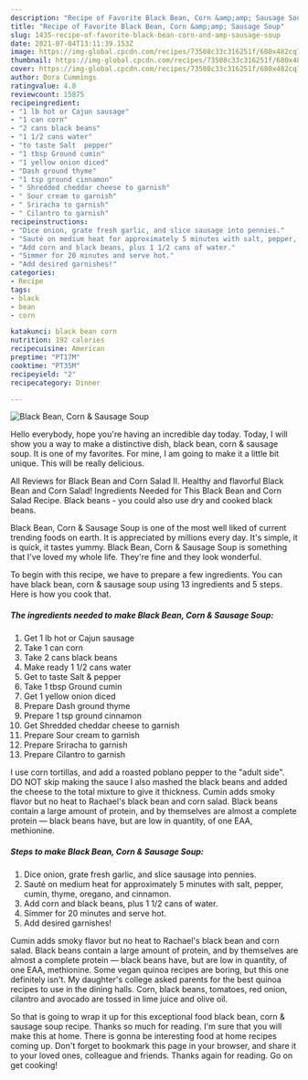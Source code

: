 ```yaml
---
description: "Recipe of Favorite Black Bean, Corn &amp;amp; Sausage Soup"
title: "Recipe of Favorite Black Bean, Corn &amp;amp; Sausage Soup"
slug: 1435-recipe-of-favorite-black-bean-corn-and-amp-sausage-soup
date: 2021-07-04T13:11:39.153Z
image: https://img-global.cpcdn.com/recipes/73508c33c316251f/680x482cq70/black-bean-corn-sausage-soup-recipe-main-photo.jpg
thumbnail: https://img-global.cpcdn.com/recipes/73508c33c316251f/680x482cq70/black-bean-corn-sausage-soup-recipe-main-photo.jpg
cover: https://img-global.cpcdn.com/recipes/73508c33c316251f/680x482cq70/black-bean-corn-sausage-soup-recipe-main-photo.jpg
author: Dora Cummings
ratingvalue: 4.8
reviewcount: 15875
recipeingredient:
- "1 lb hot or Cajun sausage"
- "1 can corn"
- "2 cans black beans"
- "1 1/2 cans water"
- "to taste Salt  pepper"
- "1 tbsp Ground cumin"
- "1 yellow onion diced"
- "Dash ground thyme"
- "1 tsp ground cinnamon"
- " Shredded cheddar cheese to garnish"
- " Sour cream to garnish"
- " Sriracha to garnish"
- " Cilantro to garnish"
recipeinstructions:
- "Dice onion, grate fresh garlic, and slice sausage into pennies."
- "Sauté on medium heat for approximately 5 minutes with salt, pepper, cumin, thyme, oregano, and cinnamon."
- "Add corn and black beans, plus 1 1/2 cans of water."
- "Simmer for 20 minutes and serve hot."
- "Add desired garnishes!"
categories:
- Recipe
tags:
- black
- bean
- corn

katakunci: black bean corn 
nutrition: 192 calories
recipecuisine: American
preptime: "PT17M"
cooktime: "PT35M"
recipeyield: "2"
recipecategory: Dinner

---
```



![Black Bean, Corn &amp; Sausage Soup](https://img-global.cpcdn.com/recipes/73508c33c316251f/680x482cq70/black-bean-corn-sausage-soup-recipe-main-photo.jpg)

Hello everybody, hope you're having an incredible day today. Today, I will show you a way to make a distinctive dish, black bean, corn &amp; sausage soup. It is one of my favorites. For mine, I am going to make it a little bit unique. This will be really delicious.

All Reviews for Black Bean and Corn Salad II. Healthy and flavorful Black Bean and Corn Salad! Ingredients Needed for This Black Bean and Corn Salad Recipe. Black beans - you could also use dry and cooked black beans.

Black Bean, Corn &amp; Sausage Soup is one of the most well liked of current trending foods on earth. It is appreciated by millions every day. It's simple, it is quick, it tastes yummy. Black Bean, Corn &amp; Sausage Soup is something that I've loved my whole life. They're fine and they look wonderful.


To begin with this recipe, we have to prepare a few ingredients. You can have black bean, corn &amp; sausage soup using 13 ingredients and 5 steps. Here is how you cook that.

<!--inarticleads1-->

##### The ingredients needed to make Black Bean, Corn &amp; Sausage Soup:

1. Get 1 lb hot or Cajun sausage
1. Take 1 can corn
1. Take 2 cans black beans
1. Make ready 1 1/2 cans water
1. Get to taste Salt &amp; pepper
1. Take 1 tbsp Ground cumin
1. Get 1 yellow onion diced
1. Prepare Dash ground thyme
1. Prepare 1 tsp ground cinnamon
1. Get  Shredded cheddar cheese to garnish
1. Prepare  Sour cream to garnish
1. Prepare  Sriracha to garnish
1. Prepare  Cilantro to garnish


I use corn tortillas, and add a roasted poblano pepper to the &#34;adult side&#34;. DO NOT skip making the sauce I also mashed the black beans and added the cheese to the total mixture to give it thickness. Cumin adds smoky flavor but no heat to Rachael&#39;s black bean and corn salad. Black beans contain a large amount of protein, and by themselves are almost a complete protein — black beans have, but are low in quantity, of one EAA, methionine. 

<!--inarticleads2-->

##### Steps to make Black Bean, Corn &amp; Sausage Soup:

1. Dice onion, grate fresh garlic, and slice sausage into pennies.
1. Sauté on medium heat for approximately 5 minutes with salt, pepper, cumin, thyme, oregano, and cinnamon.
1. Add corn and black beans, plus 1 1/2 cans of water.
1. Simmer for 20 minutes and serve hot.
1. Add desired garnishes!


Cumin adds smoky flavor but no heat to Rachael&#39;s black bean and corn salad. Black beans contain a large amount of protein, and by themselves are almost a complete protein — black beans have, but are low in quantity, of one EAA, methionine. Some vegan quinoa recipes are boring, but this one definitely isn&#39;t. My daughter&#39;s college asked parents for the best quinoa recipes to use in the dining halls. Corn, black beans, tomatoes, red onion, cilantro and avocado are tossed in lime juice and olive oil. 

So that is going to wrap it up for this exceptional food black bean, corn &amp; sausage soup recipe. Thanks so much for reading. I'm sure that you will make this at home. There is gonna be interesting food at home recipes coming up. Don't forget to bookmark this page in your browser, and share it to your loved ones, colleague and friends. Thanks again for reading. Go on get cooking!
